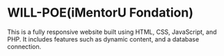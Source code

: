 # WILL-POE(iMentorU Fondation)

This is a fully responsive website built using HTML, CSS, JavaScript, and PHP. It includes features such as dynamic content, and a database connection.
